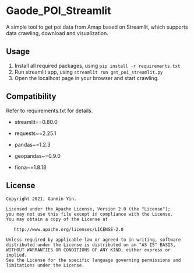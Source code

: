 # Gaode_POI_Streamlit
A simple tool to get poi data from Amap based on Streamlit, which supports data crawling, download and visualization.

## Usage

1. Install all required packages, using `pip install -r requirements.txt`
2. Run streamlit app, using `streamlit run get_poi_streamlit.py `
3. Open the localhost page in your browser and start crawling.

## Compatibility

Refer to requirements.txt for details.

- streamlit==0.80.0

- requests~=2.25.1

- pandas~=1.2.3

- geopandas~=0.9.0
- fiona~=1.8.18

## License

```
Copyright 2021, Ganmin Yin.

Licensed under the Apache License, Version 2.0 (the "License");
you may not use this file except in compliance with the License.
You may obtain a copy of the License at

   http://www.apache.org/licenses/LICENSE-2.0

Unless required by applicable law or agreed to in writing, software
distributed under the License is distributed on an "AS IS" BASIS,
WITHOUT WARRANTIES OR CONDITIONS OF ANY KIND, either express or implied.
See the License for the specific language governing permissions and
limitations under the License.
```

